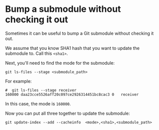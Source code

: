 # Bump a submodule without checking it out

Sometimes it can be useful to bump a Git submodule without checking it out.

We assume that you know SHA1 hash that you want to update the submodule to. Call this `<sha1>`.

Next, you'll need to find the mode for the submodule:

    git ls-files --stage <submodule_path>

For example:

    #  git ls-files --stage receiver
    160000 daa23cce5526aff20c097ce2926314451bc8cac3 0	receiver

In this case, the mode is `160000`.

Now you can put all three together to update the submodule:

    git update-index --add --cacheinfo  <mode>,<sha1>,<submodule_path>
